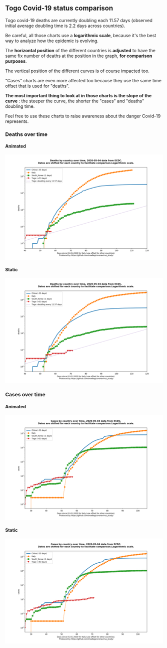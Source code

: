 ## Togo Covid-19 status comparison 

Togo covid-19 deaths are currently doubling each 11.57 days (observed initial average doubling time is 2.2 days across countries).



Be careful, all those charts use a **logarithmic scale**, because it's the best way to analyze how the epidemic is evolving.
 
The **horizontal position** of the different countries is **adjusted** to have the same fix number of deaths at the position in the graph, **for comparison purposes**.

The vertical position of the different curves is of course impacted too.

"Cases" charts are even more affected too because they use the same time offset that is used for "deaths".

**The most important thing to look at in those charts is the slope of the curve** : the steeper the curve, the shorter the "cases" and "deaths" doubling time.

Feel free to use these charts to raise awareness about the danger Covid-19 represents. 


 
### Deaths over time
 
#### Animated
![Togo covid-19 deaths animated chart](https://raw.githubusercontent.com/madlag/coronavirus_study/master/notebooks/graphs/2020-05-04/countries/Togo/2020-05-04_Togo_deaths.gif "Togo covid-19 deaths animated chart")   
 
#### Static
![Togo covid-19 deaths static chart](https://raw.githubusercontent.com/madlag/coronavirus_study/master/notebooks/graphs/2020-05-04/countries/Togo/2020-05-04_Togo_deaths.png "Togo covid-19 deaths static chart")   

 
### Cases over time
 
#### Animated
![Togo covid-19 cases animated chart](https://raw.githubusercontent.com/madlag/coronavirus_study/master/notebooks/graphs/2020-05-04/countries/Togo/2020-05-04_Togo_cases.gif "Togo covid-19 cases animated chart")   
 
#### Static
![Togo covid-19 cases static chart](https://raw.githubusercontent.com/madlag/coronavirus_study/master/notebooks/graphs/2020-05-04/countries/Togo/2020-05-04_Togo_cases.png "Togo covid-19 cases static chart")   

